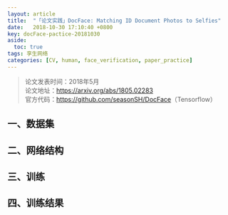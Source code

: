 ```yaml
---
layout: article
title:  "「论文实践」DocFace: Matching ID Document Photos to Selfies"
date:   2018-10-30 17:10:40 +0800
key: docFace-pactice-20181030
aside:
  toc: true
tags: 孪生网络
categories: [CV, human, face_verification, paper_practice]
---
```


>论文发表时间：2018年5月  
论文地址：<https://arxiv.org/abs/1805.02283>  
官方代码：<https://github.com/seasonSH/DocFace>（Tensorflow）  


## 一、数据集  

## 二、网络结构  

## 三、训练  

## 四、训练结果  

